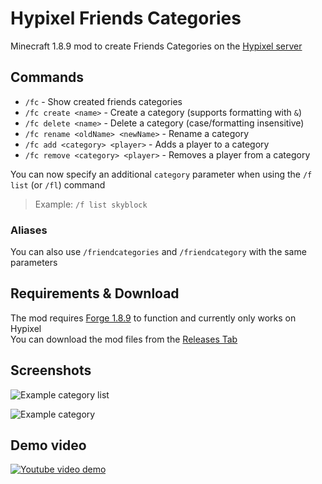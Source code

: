 # Hypixel Friends Categories
Minecraft 1.8.9 mod to create Friends Categories on the [Hypixel server](https://hypixel.net)

## Commands
- `/fc` - Show created friends categories
- `/fc create <name>` - Create a category (supports formatting with `&`)
- `/fc delete <name>` - Delete a category (case/formatting insensitive)
- `/fc rename <oldName> <newName>` - Rename a category
- `/fc add <category> <player>` - Adds a player to a category
- `/fc remove <category> <player>` - Removes a player from a category

You can now specify an additional `category` parameter when using the `/f list` (or `/fl`) command
> Example: `/f list skyblock`

### Aliases
You can also use `/friendcategories` and `/friendcategory` with the same parameters

## Requirements & Download
The mod requires [Forge 1.8.9](https://files.minecraftforge.net/net/minecraftforge/forge/index_1.8.9.html) to function and currently only works on Hypixel  
You can download the mod files from the [Releases Tab](https://github.com/Brythzz/hypixel-friends-categories/releases/latest)

## Screenshots
![Example category list](https://github.com/Brythzz/hypixel-friends-categories/assets/62302815/a6781f8a-bca3-4065-9e0b-b6e8f61ee162)

![Example category](https://github.com/Brythzz/hypixel-friends-categories/assets/62302815/37933041-f67c-4510-b3c2-109658d23aa0)

## Demo video
[![Youtube video demo](https://img.youtube.com/vi/5JFiom0_DJg/maxresdefault.jpg)](https://www.youtube.com/watch?v=5JFiom0_DJg)
